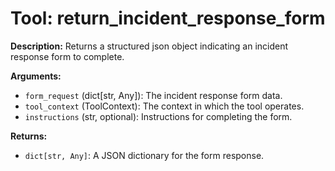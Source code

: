 # Tool: return_incident_response_form

**Description:** Returns a structured json object indicating an incident response form to complete.

**Arguments:**

*   `form_request` (dict[str, Any]): The incident response form data.
*   `tool_context` (ToolContext): The context in which the tool operates.
*   `instructions` (str, optional): Instructions for completing the form.

**Returns:**

*   `dict[str, Any]`: A JSON dictionary for the form response.
